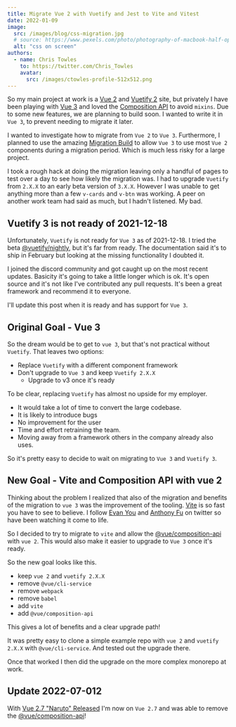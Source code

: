 ```yaml
---
title: Migrate Vue 2 with Vuetify and Jest to Vite and Vitest
date: 2022-01-09
image:
  src: /images/blog/css-migration.jpg
  # source: https://www.pexels.com/photo/photography-of-macbook-half-opened-on-white-wooden-surface-633409/
  alt: "css on screen"
authors:
  - name: Chris Towles
    to: https://twitter.com/Chris_Towles
    avatar:
      src: /images/ctowles-profile-512x512.png
---
```


So my main project at work is a [Vue 2](https://vuejs.org/) and [Vuetify 2](https://vuetifyjs.com/) site, but privately I have been playing with [Vue 3](https://vuejs.org/) and loved the [Composition API](https://staging.vuejs.org/guide/introduction.html#api-styles) to avoid `mixins`. Due to some new features, we are planning to build soon. I wanted to write it in `Vue 3`, to prevent needing to migrate it later.


I wanted to investigate how to migrate from `Vue 2` to `Vue 3`. Furthermore, I planned to use the amazing [Migration Build](https://v3.vuejs.org/guide/migration/migration-build.html) to allow `Vue 3` to use most `Vue 2` components during a migration period. Which is much less risky for a large project.

I took a rough hack at doing the migration leaving only a handful of pages to test over a day to see how likely the migration was. I had to upgrade `Vuetify` from `2.X.X` to an early beta version of `3.X.X`. However I was unable to get anything more than a few `v-cards` and `v-btn` was working. A peer on another work team had said as much, but I hadn't listened. My bad.

## Vuetify 3 is not ready of 2021-12-18

Unfortunately, `Vuetify` is not ready for `Vue 3` as of 2021-12-18. I tried the beta [@vuetify/nightly](https://www.npmjs.com/package/@vuetify/nightly), but it's far from ready. The documentation said it's to ship in February but looking at the missing functionality I doubted it.

I joined the discord community and got caught up on the most recent updates. Basicity it's going to take a little longer which is ok. It's open source and it's not like I've contributed any pull requests. It's been a great framework and recommend it to everyone.

I'll update this post when it is ready and has support for `Vue 3`.

## Original Goal - Vue 3

So the dream would be to get to `vue 3`, but that's not practical without `Vuetify`.  That leaves two options:

- Replace `Vuetify` with a different component framework
- Don't upgrade to `Vue 3` and keep `Vuetify 2.X.X`
  - Upgrade to v3 once it's ready

To be clear, replacing `Vuetify` has almost no upside for my employer.

- It would take a lot of time to convert the large codebase.
- It is likely to introduce bugs
- No improvement for the user
- Time and effort retraining the team.
- Moving away from a framework others in the company already also uses.

So it's pretty easy to decide to wait on migrating to `Vue 3` and `Vuetify 3`.

## New Goal - Vite and Composition API with vue 2

Thinking about the problem I realized that also of the migration and benefits of the migration to `vue 3` was the improvement of the tooling. [Vite](https://vitejs.dev/guide/why.html) is so fast you have to see to believe. I follow [Evan You](https://twitter.com/youyuxi) and [Anthony Fu](https://twitter.com/antfu7) on twitter so have been watching it come to life.

So I decided to try to migrate to `vite` and allow the [@vue/composition-api](https://github.com/vuejs/composition-api) with `vue 2`. This would also make it easier to upgrade to `Vue 3` once it's ready.

So the new goal looks like this.

- keep `vue 2` and `vuetify 2.X.X`
- remove `@vue/cli-service`
- remove `webpack`
- remove `babel`
- add `vite`
- add `@vue/composition-api`

This gives a lot of benefits and a clear upgrade path!

It was pretty easy to clone a simple example repo with `vue 2` and `vuetify 2.X.X` with `@vue/cli-service`. And tested out the upgrade there.

Once that worked I then did the upgrade on the more complex monorepo at work.

## Update 2022-07-012

With [Vue 2.7 "Naruto" Released](https://blog.vuejs.org/posts/vue-2-7-naruto.html) I'm now on `Vue 2.7` and was able to remove the [@vue/composition-api](https://github.com/vuejs/composition-api)!
